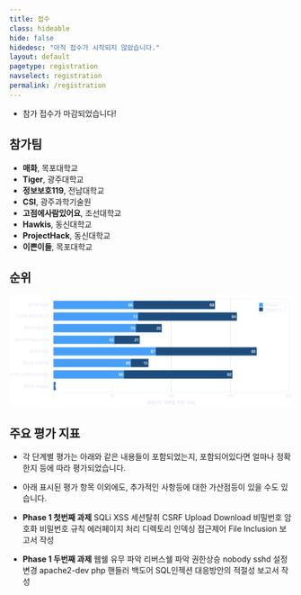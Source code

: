```yaml
---
title: 접수
class: hideable
hide: false
hidedesc: "아직 접수가 시작되지 않았습니다."
layout: default
pagetype: registration
navselect: registration
permalink: /registration
---
```



* 참가 접수가 마감되었습니다!

## 참가팀 

* **매화**, 목포대학교
* **Tiger**, 광주대학교
* **정보보호119**, 전남대학교
* **CSI**, 광주과학기술원
* **고점에사람있어요**, 조선대학교
* **Hawkis**, 동신대학교
* **ProjectHack**, 동신대학교
* **이쁜이들**, 목포대학교

## 순위

<p class="oversize"><img src="/assets/img/rank.png"></p>

## 주요 평가 지표
* 각 단계별 평가는 아래와 같은 내용들이 포함되었는지, 포함되어있다면 얼마나 정확한지 등에 따라 평가되었습니다.
* 아래 표시된 평가 항목 이외에도, 추가적인 사항등에 대한 가산점등이 있을 수도 있습니다.

* **Phase 1 첫번째 과제**
   SQLi
   XSS 세션탈취 
   CSRF
   Upload
   Download
   비밀번호 암호화
   비밀번호 규칙
   에러페이지 처리
   디렉토리 인덱싱
   접근제어 
   File Inclusion
   보고서 작성 

* **Phase 1 두번째 과제**
   웹쉘 유무 파악
   리버스쉘 파악
   권한상승 
   nobody
   sshd 설정변경
   apache2-dev
   php 핸들러
   백도어
   SQL인젝션
   대응방안의 적절성
   보고서 작성 

<!-- [새 창에서 보기](https://docs.google.com/forms/d/e/1FAIpQLSdlLooDw08T5JQCSOtVcx1sHs9s7_LcxAWxLJB8djLKivjNBQ/viewform?embedded=true){:target="_blank"}  

<embed id="submit-form" src="https://docs.google.com/forms/d/e/1FAIpQLSdlLooDw08T5JQCSOtVcx1sHs9s7_LcxAWxLJB8djLKivjNBQ/viewform?embedded=true" />

<style>
  embed#submit-form {
    display: block;
    margin: auto;
    width: 100%;
    height: 70vh;
    background: #fff;
    border-radius: .5em;
  }
</style> -->
